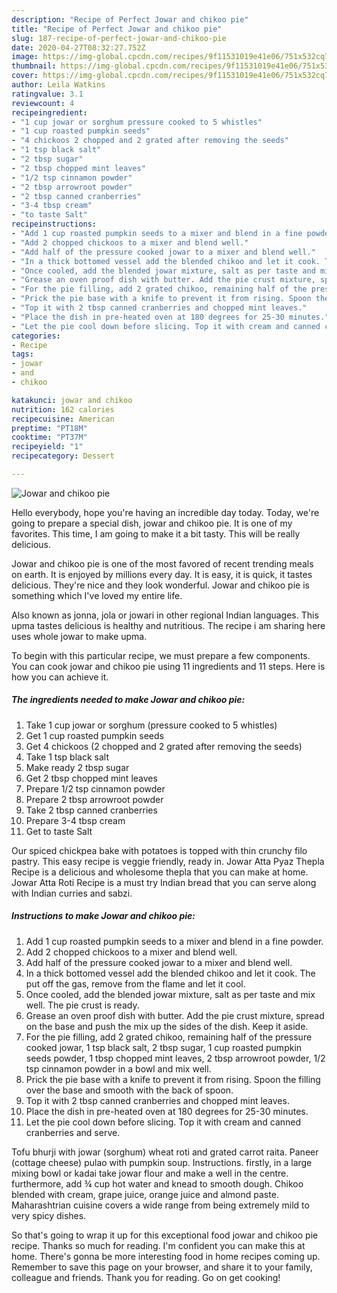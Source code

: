 ```yaml
---
description: "Recipe of Perfect Jowar and chikoo pie"
title: "Recipe of Perfect Jowar and chikoo pie"
slug: 187-recipe-of-perfect-jowar-and-chikoo-pie
date: 2020-04-27T08:32:27.752Z
image: https://img-global.cpcdn.com/recipes/9f11531019e41e06/751x532cq70/jowar-and-chikoo-pie-recipe-main-photo.jpg
thumbnail: https://img-global.cpcdn.com/recipes/9f11531019e41e06/751x532cq70/jowar-and-chikoo-pie-recipe-main-photo.jpg
cover: https://img-global.cpcdn.com/recipes/9f11531019e41e06/751x532cq70/jowar-and-chikoo-pie-recipe-main-photo.jpg
author: Leila Watkins
ratingvalue: 3.1
reviewcount: 4
recipeingredient:
- "1 cup jowar or sorghum pressure cooked to 5 whistles"
- "1 cup roasted pumpkin seeds"
- "4 chickoos 2 chopped and 2 grated after removing the seeds"
- "1 tsp black salt"
- "2 tbsp sugar"
- "2 tbsp chopped mint leaves"
- "1/2 tsp cinnamon powder"
- "2 tbsp arrowroot powder"
- "2 tbsp canned cranberries"
- "3-4 tbsp cream"
- "to taste Salt"
recipeinstructions:
- "Add 1 cup roasted pumpkin seeds to a mixer and blend in a fine powder."
- "Add 2 chopped chickoos to a mixer and blend well."
- "Add half of the pressure cooked jowar to a mixer and blend well."
- "In a thick bottomed vessel add the blended chikoo and let it cook. The put off the gas, remove from the flame and let it cool."
- "Once cooled, add the blended jowar mixture, salt as per taste and mix well. The pie crust is ready."
- "Grease an oven proof dish with butter. Add the pie crust mixture, spread on the base and push the mix up the sides of the dish. Keep it aside."
- "For the pie filling, add 2 grated chikoo, remaining half of the pressure cooked jowar, 1 tsp black salt, 2 tbsp sugar, 1 cup roasted pumpkin seeds powder, 1 tbsp chopped mint leaves, 2 tbsp arrowroot powder, 1/2 tsp cinnamon powder in a bowl and mix well."
- "Prick the pie base with a knife to prevent it from rising. Spoon the filling over the base and smooth with the back of spoon."
- "Top it with 2 tbsp canned cranberries and chopped mint leaves."
- "Place the dish in pre-heated oven at 180 degrees for 25-30 minutes."
- "Let the pie cool down before slicing. Top it with cream and canned cranberries and serve."
categories:
- Recipe
tags:
- jowar
- and
- chikoo

katakunci: jowar and chikoo 
nutrition: 162 calories
recipecuisine: American
preptime: "PT18M"
cooktime: "PT37M"
recipeyield: "1"
recipecategory: Dessert

---
```



![Jowar and chikoo pie](https://img-global.cpcdn.com/recipes/9f11531019e41e06/751x532cq70/jowar-and-chikoo-pie-recipe-main-photo.jpg)

Hello everybody, hope you're having an incredible day today. Today, we're going to prepare a special dish, jowar and chikoo pie. It is one of my favorites. This time, I am going to make it a bit tasty. This will be really delicious.

Jowar and chikoo pie is one of the most favored of recent trending meals on earth. It is enjoyed by millions every day. It is easy, it is quick, it tastes delicious. They're nice and they look wonderful. Jowar and chikoo pie is something which I've loved my entire life.

Also known as jonna, jola or jowari in other regional Indian languages. This upma tastes delicious is healthy and nutritious. The recipe i am sharing here uses whole jowar to make upma.


To begin with this particular recipe, we must prepare a few components. You can cook jowar and chikoo pie using 11 ingredients and 11 steps. Here is how you can achieve it.

##### The ingredients needed to make Jowar and chikoo pie:

1. Take 1 cup jowar or sorghum (pressure cooked to 5 whistles)
1. Get 1 cup roasted pumpkin seeds
1. Get 4 chickoos (2 chopped and 2 grated after removing the seeds)
1. Take 1 tsp black salt
1. Make ready 2 tbsp sugar
1. Get 2 tbsp chopped mint leaves
1. Prepare 1/2 tsp cinnamon powder
1. Prepare 2 tbsp arrowroot powder
1. Take 2 tbsp canned cranberries
1. Prepare 3-4 tbsp cream
1. Get to taste Salt


Our spiced chickpea bake with potatoes is topped with thin crunchy filo pastry. This easy recipe is veggie friendly, ready in. Jowar Atta Pyaz Thepla Recipe is a delicious and wholesome thepla that you can make at home. Jowar Atta Roti Recipe is a must try Indian bread that you can serve along with Indian curries and sabzi. 

##### Instructions to make Jowar and chikoo pie:

1. Add 1 cup roasted pumpkin seeds to a mixer and blend in a fine powder.
1. Add 2 chopped chickoos to a mixer and blend well.
1. Add half of the pressure cooked jowar to a mixer and blend well.
1. In a thick bottomed vessel add the blended chikoo and let it cook. The put off the gas, remove from the flame and let it cool.
1. Once cooled, add the blended jowar mixture, salt as per taste and mix well. The pie crust is ready.
1. Grease an oven proof dish with butter. Add the pie crust mixture, spread on the base and push the mix up the sides of the dish. Keep it aside.
1. For the pie filling, add 2 grated chikoo, remaining half of the pressure cooked jowar, 1 tsp black salt, 2 tbsp sugar, 1 cup roasted pumpkin seeds powder, 1 tbsp chopped mint leaves, 2 tbsp arrowroot powder, 1/2 tsp cinnamon powder in a bowl and mix well.
1. Prick the pie base with a knife to prevent it from rising. Spoon the filling over the base and smooth with the back of spoon.
1. Top it with 2 tbsp canned cranberries and chopped mint leaves.
1. Place the dish in pre-heated oven at 180 degrees for 25-30 minutes.
1. Let the pie cool down before slicing. Top it with cream and canned cranberries and serve.


Tofu bhurji with jowar (sorghum) wheat roti and grated carrot raita. Paneer (cottage cheese) pulao with pumpkin soup. Instructions. firstly, in a large mixing bowl or kadai take jowar flour and make a well in the centre. furthermore, add ¾ cup hot water and knead to smooth dough. Chikoo blended with cream, grape juice, orange juice and almond paste. Maharashtrian cuisine covers a wide range from being extremely mild to very spicy dishes. 

So that's going to wrap it up for this exceptional food jowar and chikoo pie recipe. Thanks so much for reading. I'm confident you can make this at home. There's gonna be more interesting food in home recipes coming up. Remember to save this page on your browser, and share it to your family, colleague and friends. Thank you for reading. Go on get cooking!
